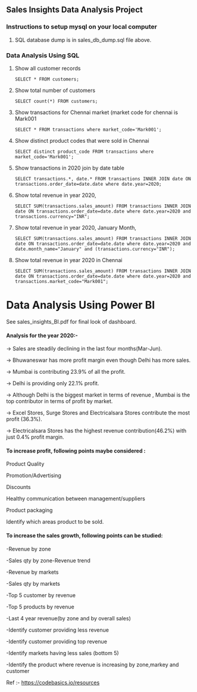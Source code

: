 ## Sales Insights Data Analysis Project

### Instructions to setup mysql on your local computer

1. SQL database dump is in sales_db_dump.sql file above.

### Data Analysis Using SQL

1. Show all customer records

    `SELECT * FROM customers;`

1. Show total number of customers

    `SELECT count(*) FROM customers;`

1. Show transactions for Chennai market (market code for chennai is Mark001

    `SELECT * FROM transactions where market_code='Mark001';`

1. Show distinct product codes that were sold in Chennai

    `SELECT distinct product_code FROM transactions where market_code='Mark001';`

1. Show transactions in 2020 join by date table

    `SELECT transactions.*, date.* FROM transactions INNER JOIN date ON transactions.order_date=date.date where date.year=2020;`

1. Show total revenue in year 2020,

    `SELECT SUM(transactions.sales_amount) FROM transactions INNER JOIN date ON transactions.order_date=date.date where date.year=2020 and transactions.currency="INR";`
	
1. Show total revenue in year 2020, January Month,

    `SELECT SUM(transactions.sales_amount) FROM transactions INNER JOIN date ON transactions.order_date=date.date where date.year=2020 and date.month_name="January" and (transactions.currency="INR");`

1. Show total revenue in year 2020 in Chennai

    `SELECT SUM(transactions.sales_amount) FROM transactions INNER JOIN date ON transactions.order_date=date.date where date.year=2020 and transactions.market_code="Mark001";`


Data Analysis Using Power BI
============================

See sales_insights_BI.pdf for final look of dashboard.

#### Analysis for the year 2020:-

-> Sales are steadily declining in the last four months(Mar-Jun).

-> Bhuwaneswar has more profit margin even though Delhi has more sales.

-> Mumbai is contributing 23.9% of all the profit.

-> Delhi is providing only 22.1% profit.

-> Although Delhi is the biggest market in terms of revenue , Mumbai is the top contributor in terms of profit by market.

-> Excel Stores, Surge Stores and Electricalsara Stores contribute the most profit (36.3%).

-> Electricalsara Stores has the highest revenue contribution(46.2%) with just 0.4% profit margin.



#### To increase profit, following points maybe considered :

Product Quality

Promotion/Advertising

Discounts

Healthy communication between management/suppliers

Product packaging

Identify which areas product to be sold.


#### To increase the sales growth, following points can be studied:

-Revenue by zone

-Sales qty by zone-Revenue trend

-Revenue by markets

-Sales qty by markets

-Top 5 customer by revenue

-Top 5 products by revenue

-Last 4 year revenue(by zone and by overall sales)

-Identify customer providing less revenue

-Identify customer providing top revenue

-Identify markets having less sales (bottom 5)

-Identify the product where revenue is increasing by zone,markey and customer


Ref :- https://codebasics.io/resources


